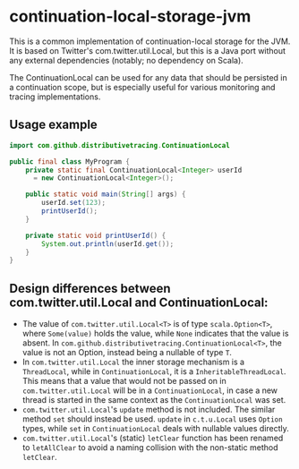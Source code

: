 # continuation-local-storage-jvm

This is a common implementation of continuation-local storage for the JVM.
It is based on Twitter's com.twitter.util.Local, but this is a Java port
without any external dependencies (notably; no dependency on Scala).

The ContinuationLocal can be used for any data that should be persisted in
a continuation scope, but is especially useful for various monitoring and tracing
implementations.

## Usage example

```java
import com.github.distributivetracing.ContinuationLocal

public final class MyProgram {
    private static final ContinuationLocal<Integer> userId
      = new ContinuationLocal<Integer>();

    public static void main(String[] args) {
        userId.set(123);
        printUserId();
    }

    private static void printUserId() {
        System.out.println(userId.get());
    }
}
```

## Design differences between com.twitter.util.Local and ContinuationLocal:

- The value of `com.twitter.util.Local<T>` is of type `scala.Option<T>`,
  where `Some(value)` holds the value, while `None` indicates that the
  value is absent. In `com.github.distributivetracing.ContinuationLocal<T>`,
  the value is not an Option, instead being a nullable of type `T`.
- In `com.twitter.util.Local` the inner storage mechanism is a `ThreadLocal`,
  while in `ContinuationLocal`, it is a `InheritableThreadLocal`. This means
  that a value that would not be passed on in `com.twitter.util.Local` will be
  in a `ContinuationLocal`, in case a new thread is started in the same
  context as the `ContinuationLocal` was set.
- `com.twitter.util.Local`'s `update` method is not included. The similar
  method `set` should instead be used. `update` in `c.t.u.Local` uses `Option`
  types, while `set` in `ContinuationLocal` deals with nullable values directly.
- `com.twitter.util.Local`'s (static) `letClear` function has been renamed to
  `letAllClear` to avoid a naming collision with the non-static method `letClear`.
